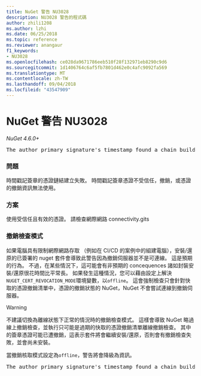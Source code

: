 ```yaml
---
title: NuGet 警告 NU3028
description: NU3028 警告的程式碼
author: zhili1208
ms.author: lzhi
ms.date: 06/25/2018
ms.topic: reference
ms.reviewer: anangaur
f1_keywords:
- NU3028
ms.openlocfilehash: ce028da9671786eeb510f28f132971eb8290c9d6
ms.sourcegitcommit: 1d1406764c6af5fb7801d462e0c4afc9092fa569
ms.translationtype: MT
ms.contentlocale: zh-TW
ms.lasthandoff: 09/04/2018
ms.locfileid: "43547909"
---
```

# <a name="nuget-warning-nu3028"></a>NuGet 警告 NU3028

*NuGet 4.6.0+*

<pre>The author primary signature's timestamp found a chain building issue: The revocation function was unable to check revocation because the revocation server could not be reached. For more information, visit https://aka.ms/certificateRevocationMode</pre>

### <a name="issue"></a>問題
時間戳記簽章的憑證鏈結建立失敗。 時間戳記簽章憑證不受信任，撤銷，或憑證的撤銷資訊無法使用。

### <a name="solution"></a>方案
使用受信任且有效的憑證。 請檢查網際網路 connectivity.gits

### <a name="revocation-check-mode"></a>撤銷檢查模式
如果電腦具有限制網際網路存取 （例如在 CI/CD 的案例中的組建電腦），安裝/還原的已簽署的 nuget 套件會導致此警告因為撤銷伺服器並不是可連線。 這是預期的行為。
不過，在某些情況下，這可能會有非預期的 concequences 諸如封裝安裝/還原很花時間比平常長。 如果發生這種情況，您可以藉由設定上解決`NUGET_CERT_REVOCATION_MODE`環境變數，以`offline`。 這會強制檢查只會針對快取的憑證撤銷清單中，憑證的撤銷狀態的 NuGet，NuGet 不會嘗試連線到撤銷伺服器。

> [!Warning]
> 不建議切換為離線狀態下正常的情況時的撤銷檢查模式。 這樣會導致 NuGet 略過線上撤銷檢查，並執行只可能是過期的快取的憑證撤銷清單離線撤銷檢查。 其中的簽章憑證可能已遭撤銷，這表示套件將會繼續安裝/還原，否則會有撤銷檢查失敗，並會尚未安裝。

當撤銷核取模式設定為`offline`，警告將會降級為資訊。

<pre>The author primary signature's timestamp found a chain building issue: The revocation function was unable to check revocation because the certificate is not available in the cached certificate revocation list and NUGET_CERT_REVOCATION_MODE environment variable has been set to offline. For more information, visit https://aka.ms/certificateRevocationMode.</pre>
